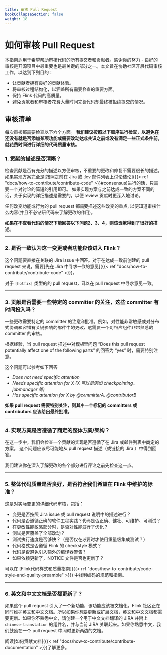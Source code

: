 ```yaml
---
title: 审核 Pull Request
bookCollapseSection: false
weight: 18
---
```


# 如何审核 Pull Request

本指南适用于希望帮助审核代码的所有提交者和贡献者。感谢你的努力 - 良好的审核是开源项目中最重要也是最关键的部分之一。本文旨在协助社区开展代码审核工作，以达到下列目的：

* 让贡献者拥有良好的贡献体验。
* 将审核过程结构化，以涵盖所有需要检查的重要方面。
* 保持 Flink 代码的高质量。
* 避免贡献者和审核者花费大量时间完善代码却最终被拒绝提交的情况。

## 审核清单

每次审核都需要检查以下六个方面。 **我们建议按照以下顺序进行检查，以避免在还没有就是否添加某项功能或需要改动达成共识之前或没有满足一些正式条件前，就花费时间进行详细的代码质量审核。**

### 1. 贡献的描述是否清晰？

检查贡献是否有充分的描述以方便审核，不重要的更改和修复不需要很长的描述。如果实现方案完全是[按照之前在 Jira 或 dev 邮件列表上讨论结论]({{< ref "docs/how-to-contribute/contribute-code" >}}#consensus)进行的话，只需要一个对讨论的简短的引用即可。 如果实现方案与之前达成一致的方案不同的话，关于实现的详细描述是需要的，以便 review 贡献时更深入地讨论。

任何改变功能或行为的 pull request 都需要描述这些改变的重点, 以便知道审核什么内容(并且不必钻研代码来了解更改的作用)。

**如果在不查看代码的情况下能回答以下问题2、3、4，则该贡献得到了很好的描述。**

-----

### 2. 是否一致认为这一变更或者功能应该进入 Flink？

这个问题要直接在关联的 Jira issue 中回答。对于在达成一致前创建的 pull request 来说，需要[先在 Jira 中寻求一致的意见]({{< ref "docs/how-to-contribute/contribute-code" >}})。

对于 `[hotfix]` 类型的的 pull request，可以在 pull request 中寻求意见一致。

-----

### 3. 贡献是否需要一些特定的 committer 的关注，这些 committer 有时间投入吗？

一些更改需要特定的 committer 的注意和批准。例如，对性能非常敏感或对分布式协调和容错有关键影响的部件中的更改，这需要一个对相应组件非常熟悉的 committer 的审核。

根据经验，当 pull request 描述中对模板里问题 “Does this pull request potentially affect one of the following parts” 的回答为 “yes” 时，需要特别注意。

这个问题可以参考如下回答

* *Does not need specific attention*
* *Needs specific attention for X (X 可以是例如 checkpointing、jobmanager 等)*
* *Has specific attention for X by @committerA, @contributorB*

**如果 pull request 需要特别关注，则其中一个标记的 committers 或 contributors 应该给出最终批准。**

----

### 4. 实现方案是否遵循了商定的整体方案/架构？

在这一步中，我们会检查一个贡献的实现是否遵循了在 Jira 或邮件列表中商定的方案。 这个问题应该尽可能地从 pull request 描述（或链接的 Jira ）中得到回答。

我们建议你在深入了解更改的各个部分进行评论之前先检查这一点。

----

### 5. 整体代码质量是否良好，是否符合我们希望在 Flink 中维护的标准？

这是对实际变更的详细代码审核，包括：

* 变更是否按照 Jira issue 或 pull request 说明中的描述进行？
* 代码是否遵循正确的软件工程实践？代码是否正确、健壮、可维护、可测试？
* 在更改性能敏感部分时，是否对性能进行了优化？
* 测试是否覆盖了全部改动？
* 测试执行速度是否够快？（是否仅在必要时才使用重量级集成测试？）
* 代码格式是否遵循 Flink 的 checkstyle 模式？
* 代码是否避免引入额外的编译器警告？
* 如果依赖更新了，NOTICE 文件是否也更新了？

可以在 [Flink代码样式和质量指南]({{< ref "docs/how-to-contribute/code-style-and-quality-preamble" >}}) 中找到编码的规范和指南。

----

### 6. 英文和中文文档是否都更新了？

如果这个 pull request 引入了一个新功能，该功能应该被文档化。Flink 社区正在同时维护英文和中文文档。所以如果你想要更新或扩展文档，英文和中文文档都需要更新。如果你不熟悉中文，请创建一个用于中文文档翻译的 JIRA 并附上 `chinese-translation` 的组件名，并与当前 JIRA 关联起来。如果你熟悉中文，我们鼓励在一个 pull request 中同时更新两边的文档。

阅读[如何贡献文档]({{< ref "docs/how-to-contribute/contribute-documentation" >}})了解更多。